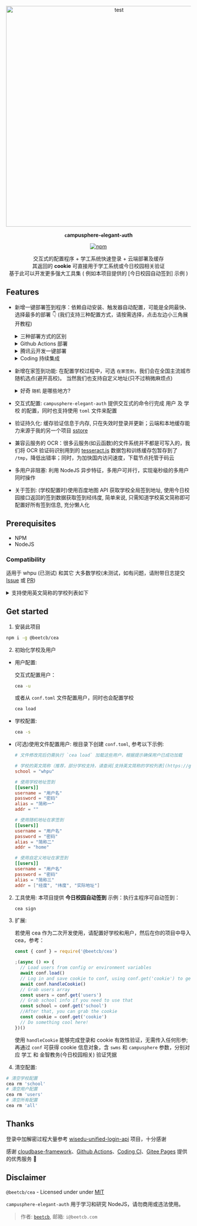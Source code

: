 <p align="center">
  <a href="https://github.com/beetcb/campusphere-elegant-auth">
    <img src="https://sosf.beetcb.com/?path=/gitcdn/demo.gif" alt="test" width="600">
  </a>

<strong><p align="center"><code>c</code>ampusphere-<code>e</code>legant-<code>a</code>uth</p></strong>

<p align="center">
 <a align="center" href="https://www.npmjs.com/package/@beetcb/cea">
    <img alt="npm" src="https://img.shields.io/npm/v/@beetcb/cea">
  </a>
</p>

  <p align="center">
  交互式的配置程序 + 学工系统快速登录 + 云端部署及缓存
  <br>
  其返回的 <strong>cookie</strong> 可直接用于学工系统或今日校园相关验证
  <br>
  基于此可以开发更多强大工具集 ( 例如本项目提供的 [今日校园自动签到] 示例 )
  <p>
</p>

## Features

- 新增一键部署签到程序：依赖自动安装、触发器自动配置，可能是全网最快、选择最多的部署 👇 (我们支持三种配置方式，请按需选择，点击左边小三角展开教程)
    <details><summary>三种部署方式的区别</summary>

  1. GitHub Actions：部署过程最简单，但少部分学校域名禁止海外 IP 访问，会签到失败( WHPU 的同学们不用担心，我通过代理中转修复了这个问题)

  2. 云开发：签到最快，但需要实名认证

  3. Coding：部署和签到速度相对较快
  </details>
  <details><summary>Github Actions 部署</summary>

  部署教程如下：

  1. 右上角 Fork 本项目(可以顺手 Star ✨ 支持一下，谢谢)

  2. Fork 下来的项目默认是关闭 Actions 的，需要手动开启：单击 Actions，按下图开启 cea 这个 GitHub Action：
     ![enable workflows](https://i.imgur.com/1myiezK.png)
     ![enable cea action](https://i.imgur.com/RQ4gEJA.png)

  3. 配置签到信息：单击 Settings ，在左侧边栏中，单击 Secrets，单击 New repository secret 开始创建签到信息

     ![actions](https://i.imgur.com/Lx6319H.png)
     ![secret](https://i.imgur.com/aM4jUSW.png)

  **你需要添加 2 个 secrets，他们的示例如下：**

  > **users 的值默认都以一个空格分隔，多用户使用 显示换行(`\n`) 分割**

  - `users`: e.g. `123 321 beet`(请在以下三种配置方式中选择一种)
    - `用户名 密码 名称` 用学校地址签到
    - `用户名 密码 名称 home` 在家用随机地址签到
    - `用户名 密码 名称 home 经度 纬度 中文地址` 在家用自定义的经纬度和地址签到，请使用[此工具](https://api.map.baidu.com/lbsapi/getpoint/index.html)生成经纬度
  - `school`: e.g. `whpu` 学校的英文简称（推荐，部分学校支持，请查阅[支持英文简称的学校列表](https://github.com/beetcb/cea#abbrlist)自行判断）或中文全称（备用选项，所有学校都支持）

  3. 通过给自己仓库 Star 来测试 Actions 是否执行成功

     ![star](https://i.imgur.com/HHlLA4P.png)

  配置成功后，此操作会自动在每天 6:00 触发，尝试签到

  </details>

    <details><summary>腾讯云开发一键部署</summary>

  > 本说明帮助你**一键部署**自动签到程序到腾讯云开发
  >
  > **未开通云开发&新注册用户**需要先开通云开发，具体过程为：在 [此地址](https://console.cloud.tencent.com/tcb?from=12335) 注册登录，完成后再进入 [开通地址](https://console.cloud.tencent.com/tcb?from=12335) 开通 ⇢ <strong>不创建环境(请勾选)</strong>，其它默认 ⇢ 跳转到授权界面并授权，开通成功

  [![](https://main.qcloudimg.com/raw/67f5a389f1ac6f3b4d04c7256438e44f.svg)](https://console.cloud.tencent.com/tcb/env/index?action=CreateAndDeployCloudBaseProject&appUrl=https%3A%2F%2Fgithub.com%2Fbeetcb%2Fcea&branch=master)

  1. 点击 ☝ 部署按钮 ⇢ 登录腾讯云 ⇢ <strong>使用免费资源(记得勾选)</strong>
     ⇢ `环境名称` 填入 cea ⇢ 下一步 ⇢ 完成

  2. 等待几秒(部署完成后) ⇢ 左栏 `云函数` ⇢ 点击 `cea` 进入此函数配置界面 ⇢ `函数代码` 拦下在线编辑器里修改 `conf.toml` 文件 ⇢ 相应注释都已写好，请自行填入 ⇢ 先**保存**后测试，无报错则成功部署

     ![示例](https://i.imgur.com/co0zWxh.png)

  3. 教程结束 ⚡ (如有问题，请附带日志提交 issue)，此函数会自动在每天 6:00 触发，具体的配置文件示例如下：

     ```toml
     # 学校的英文简称（推荐，部分学校支持，请参阅[支持英文简称的学校列表](https://github.com/beetcb/cea#abbrlist)自行判断）或中文全称（备用选项，所有学校都支持）
     school = "whpu"

     # 使用学校地址签到，第一个用户
     [[users]]
     username = "11"
     password = "11"
     alias = "one"
     addr = ""

     # 使用随机地址在家签到，第二个用户
     [[users]]
     username = "22"
     password = "22"
     alias = "two"
     addr = "home"

     # 使用自定义地址在家签到，第三个用户
     # 推荐使用 https://api.map.baidu.com/lbsapi/getpoint/index.html 查询地址
     [[users]]
     username = "33"
     password = "33"
     alias = "three"
     addr = ["116.622631", "40.204822", "北京市顺义区X012"]
     ```

        </details>

     <details><summary>Coding 持续集成</summary>

     通过 Coding 的持续集成来部署签到程序，教程如下：

     1. [注册 Coding](https://e.coding.net/register)
     2. 单击创建项目按钮 ⇢ 选择代码托管项目 ⇢ 直接单击完成创建(取消邀请成员加入项目) ⇢ 右上角单击新建代码仓库

     ![new repo](https://imgur.com/30kP4ri.png)

     只需填入仓库 URL：`https://github.com/beetcb/cea.git`，完成创建

     ![repo url](https://imgur.com/UFGbT7w.png)

     3. 左栏持续集成下单击构建计划 ⇢ 右上角单击创建构建计划，页面下滑到底选择`自定义构建过程`

     ![do not use template](https://i.imgur.com/WpcxrKv.png)

     ⇢ 直接下滑到底勾选`使用代码库中的 Jenkinsfile`并单击确定按钮 ⇢ 变量与缓存 ⇢ 批量添加字符串类型环境变量

     ![add mutli envs](https://i.imgur.com/XONsxye.png)

     4. 在弹出的输入框内配置签到信息：

     ```text
     users: 123 321 beet home\n456 654 someone
     school: whpu
     ```

     ![env config](https://i.imgur.com/dr6CAPl.jpg)

     这会配置两个签到用户(同一个学校)，对这两项参数的详细描述为：

     > **users 的值默认都以一个空格分隔，多用户使用 显示换行(`\n`) 分割**

     - `users`: e.g. `123 321 beet`(请在以下三种配置方式中选择一种)
       - `用户名 密码 名称` 用学校地址签到
       - `用户名 密码 名称 home` 在家用随机地址签到
       - `用户名 密码 名称 home 经度 纬度 中文地址` 在家用自定义的经纬度和地址签到，请使用[此工具](https://api.map.baidu.com/lbsapi/getpoint/index.html)生成经纬度
     - `school`: e.g. `whpu` 学校的英文简称（推荐，部分学校支持，请查阅[支持英文简称的学校列表](https://github.com/beetcb/cea#abbrlist)自行判断）或中文全称（备用选项，所有学校都支持）

     5. ~~此操作会自动在每天 6:00 触发~~ Coding 目前不支持自动配置触发，你需要手动设置触发机制：单击触发机制，下滑添加定时触发，按照 Coding 的逻辑，你需要设置三次触发，分别是 6:00 ，当然你也可以自定义，图例如下

     ![tigger](https://i.imgur.com/xYHsISg.png)

     6. 配置成功后，请手动触发一次来测试配置的正确性

  </details>

- 新增在家签到功能: 在配置学校过程中，可选 `在家签到`，我们会在全国主流城市随机选点(避开高校)。 当然我们也支持自定义地址(只不过稍微麻烦点)<details><summary>好奇 `随机` 是哪些地方?</summary>

  ```js
  // Hard coded position info
  // Randomly generated from http://api.map.baidu.com/lbsapi
  const posGenFromCitys = [
    ['116.622631', '40.204822', '北京市顺义区X012'],
    ['115.825701', '32.914915', '安徽省阜阳市颍泉区胜利北路79'],
    ['119.292590', '26.164789', '福建省福州市晋安区'],
    ['103.836093', '36.068012', '甘肃省兰州市城关区南滨河东路709'],
    ['108.360128', '22.883516', '广西壮族自治区南宁市兴宁区'],
    ['113.391549', '22.590350', '广东省中山市兴港中路172号'],
    ['111.292396', '30.718343', '湖北省宜昌市西陵区珍珠路32号'],
    ['118.793117', '32.074771', '江苏省南京市玄武区昆仑路8号'],
  ]
  ```

  </details>

- 交互式配置: `campusphere-elegant-auth` 提供交互式的命令行完成 用户 及 学校 的配置，同时也支持使用 `toml` 文件来配置

- 验证持久化: 缓存验证信息于内存, 只在失效时登录并更新；云端和本地缓存能力来源于我的另一个项目 [sstore](https://github.com/beetcb/sstore)

- 兼容云服务的 OCR：很多云服务(如云函数)的文件系统并不都是可写入的，我们将 OCR 验证码识别用到的 [tesseract.js](https://github.com/naptha/tesseract.js) 数据包和训练缓存包暂存到了 `/tmp`，降低出错率；同时，为加快国内访问速度，下载节点托管于码云

- 多用户非阻塞: 利用 NodeJS 异步特征，多用户可并行，实现毫秒级的多用户同时操作

- 关于签到: (学校配置时)使用百度地图 API 获取学校全局签到地址, 使用今日校园接口返回的签到数据获取签到经纬度, 简单来说, 只需知道学校英文简称即可配置好所有签到信息, 充分懒人化

## Prerequisites

- NPM
- NodeJS

### Compatibility

适用于 whpu (已测试) 和其它 大多数学校(未测试，如有问题，请附带日志提交 [Issue](https://github.com/beetcb/cea/issues/new/choose) 或 [PR](https://github.com/beetcb/cea/pulls))

<details id="abbrlist"><summary>支持使用英文简称的学校列表如下</summary>
  <pre>
  空军工程大学 afeu
  安徽国际商务职业学院 ahiib
  安徽建筑大学 ahjzu
  安徽粮食工程职业学院 ahlsxy
  安徽师范大学 ahnu
  安徽邮电职业技术学院 ahptc
  安徽工程大学 ahpu
  安徽水利水电职业技术学院 ahsdxy
  安徽审计职业学院 ahsjxy
  安徽体育运动职业学院 ahty
  安徽工业大学 ahut
  安庆师范大学 aqnu
  鞍山师范学院 asnc
  安顺学院 asu
  安阳工学院 ayit
  北京农学院 bac
  北京社会管理职业学院 bcsa
  北京舞蹈学院 bda
  北华大学 beihua
  北京工业职业技术学院 bgy
  北京服装学院 bift
  北京信息科技大学 bistu
  北京理工大学 bit
  北京市商业学校 bjsx
  北京工业大学 bjut
  宝鸡文理学院 bjwlxy
  北京语言大学 blcu
  北京师范大学·珠海 bnuz
  北京体育大学 bsu
  保山中医药高等专科学校 bszyz
  包头轻工职业技术学院 btqy
  包头师范学院 bttc
  泊头职业学院 btzyxy
  北京航空航天大学 buaa
  北京建筑大学 bucea
  北京邮电大学 bupt
  北京物资学院 bwu
  滨州医学院 bzmc
  滨州职业学院 bzpt
  中央美术学院 cafa
  长春汽车工业高等专科学校 caii
  北京工商大学嘉华学院 canvard
  成都航空职业技术学院 cap
  中国民航大学 cauc
  山东工商学院 ccec
  长春工程学院 ccit
  常州信息职业技术学院 ccit.js
  重庆建筑工程职业学院 cctc
  长春大学 ccu
  长春财经学院 ccufe
  长春工业大学 ccut
  湖南幼儿师范高等专科学校 cdgdsf
  四川师范大学 cdnu
  电子科技大学成都学院 cduestc
  成都理工大学 cdut
  成都中医药大学 cdutcm
  成都工业学院 cec
  赤峰学院 cfxy
  长安大学 chd
  巢湖学院 chu
  滁州学院 chzu
  中国劳动关系学院 ciir
  山西农业大学信息学院 cisau
  长江工程职业技术学院 cj-edu
  中国计量大学 cjlu
  长江职业学院 cjxy
  长春师范大学 cncnc
  四川护理职业学院 cnsnvc
  首都师范大学 cnu
  中国人民公安大学 cppsu
  重庆电子工程职业学院 cqcet
  重庆广播电视大学 cqdd
  重庆交通大学 cqjtu
  重庆医科大学 cqmu
  重庆师范大学 cqnu
  重庆工商职业学院 cqtbi
  重庆大学 cqu
  重庆第二师范学院 cque
  重庆邮电大学 cqupt
  重庆科技学院 cqust
  重庆理工大学 cqut
  重庆文理学院 cqwu
  陕西国际商贸学院 csiic
  长沙师范学院 cssf
  中南大学 csu
  三峡大学 ctgu
  南广学院 cucn
  中央财经大学 cufe
  中国地质大学 cug
  成都信息工程大学 cuit
  中国矿业大学 cumt
  长春职业技术学院 cvit
  西华师范大学 cwnu
  中华女子学院 cwu
  中国青年政治学院 cyu
  滁州城市职业学院 czcvc
  池州职业技术学院 czgz
  常州工业职业技术学院 czili
  长治医学院 czmc
  大理大学 dali
  东华大学 dhu
  北京电子科技职业学院 dky
  大连医科大学 dlmedu
  大连海事大学 dlmu
  大连外国语大学 dlufl
  昆山登云科技职业学院 dyc
  德州职业技术学院 dzvtc
  江苏省电化教育馆 ecjs
  华东交通大学 ecjtu
  华东师范大学 ecnu
  华东政法大学 ecupl
  火箭军工程大学 epgc
  上海东海职业技术学院 esu
  福建农林大学 fafu
  南方医科大学 fimmu
  福建江夏学院 fjjxu
  福建医科大学 fjmu
  福建广播电视大学 fjrtvu
  福建中医药大学 fjtcm
  福建生物工程职业技术学院 fjvcb
  第四军医大学 fmmu
  佛山科学技术学院 fosu
  阜阳师范学院信息工程学院 fync
  福州外语外贸学院 fzfu
  闽江师范高等专科学校 fzjyxy
  福州大学 fzu
  防灾科技学院 fzxy
  甘肃建筑职业技术学院 gcvtc
  广东交通职业技术学院 gdcp
  广东工贸职业技术学院 gdgm
  广东文艺职业学院 gdla
  广东医科大学 gdmu
  广东轻工职业技术学院 gdqy
  广东理工职业学院 gdrtvu
  广东财经大学 gdufe
  广东工业大学 gdut
  上海建桥学院 gench
  贵州理工学院 git
  桂林医学院 glmc
  桂林师范高等专科学校 glnc
  桂林旅游学院 gltu
  扬州大学广陵学院 glxy
  贵州医科大学 gmc
  甘肃农业大学 gsau
  甘肃省委党校 gsdx
  甘肃中医学院 gszy
  广西电力职业技术学院 gxdlxy
  广西建设职业技术学院 gxjsxy
  广西科技师范学院 gxlztc
  广西农业职业技术学院 gxnyxy
  广西体育高等专科学校 gxtznn
  广西民族大学 gxun
  柳州工学院 gxut
  广西卫生职业技术学院 gxwzy
  贵州商学院 gzcc
  广州城建职业学院 gzccc
  贵州电子信息职业技术学院 gzeic
  贵州师范大学 gznu
  番禺职业技术学院 gzpyp
  贵州轻工职业技术学院 gzqy
  贵州大学 gzu
  广州中医药大学 gzucm
  河南中医药大学 hactcm
  河南财政金融学院 hacz
  河南工业大学 haut
  河北美术学院 hbafa
  湖北工程职业学院 hbei
  河北建材职业技术学院 hbjcxy
  河北机电职业技术学院 hbjd
  湖北师范大学 hbnu
  湖北理工学院 hbpu
  河北软件职业技术学院 hbsi
  湖北水利水电职业技术学院 hbsy
  河北大学 hbu
  湖北经济学院 hbue
  湖北科技学院 hbust
  湖北工业大学 hbut
  鹤壁职业技术学院 hbzy
  江苏电子信息职业学院 hcit
  杭州电子科技大学 hdu
  河北化工医药职业技术学院 hebcpc
  河北北方学院 hebeinu
  河北师范大学汇华学院 hebtu
  河南师范大学 henannu
  河南大学 henu
  河北经贸大学 heuet
  合肥师范学院 hfnu
  黄冈师范学院 hgnc
  内蒙古化工职业学院 hgzyxy
  淮海工学院 hhit
  黄河科技学院 hhstu
  河海大学 hhu
  怀化职业技术学院 hhvtc
  河北大学工商学院 hicc
  河南科技学院 hist
  哈尔滨工业大学 hit
  哈尔滨工业大学（威海） hitwh
  黑龙江工程学院 hljit
  黑龙江大学 hlju
  长沙商贸旅游职业技术学院 hncpu
  河南工学院 hneeu
  湖南第一师范学院 hnfnu
  河南省外贸学校 hnfts
  湖南工程职业技术学院 hngcjx
  湖南化工职业技术学院 hnhgzy
  湖南工程学院 hnie
  湖南信息职业技术学院 hniu
  河南机电职业学院 hnjd
  湖南机电职业技术学院 hnjdzy
  河南经贸职业学院 hnjmxy
  湖南交通职业技术学院 hnjtzy
  湖南科技职业技术学院 hnkjxy
  湖南女子学院 hnnd
  淮南师范学院 hnnu
  河南警察学院 hnp
  河南司法警官职业学院 hnsfjy
  海南省卫生学校 hnswsxx
  湖南铁路科技职业技术学院 hntky
  河南牧业经济学院 hnuahe
  湖南商学院 hnuc
  河南职业技术学院 hnzj
  河南理工大学 hpu
  华侨大学 hqdx
  哈尔滨商业大学 hrbcu
  哈尔滨金融学院 hrbfu
  哈尔滨体育学院 hrbipe
  哈尔滨师范大学 hrbnu
  哈尔滨理工大学 hrbust
  韩山师范学院 hstc
  合肥职业技术学院 htc
  湖南高速铁路职业技术学院 htcce
  湖北汽车工业学院 huat
  湖北科技职业学院 hubstc
  湖北大学 hubu
  河南财经政法大学 huel
  湖南工业职业技术学院 hunangy
  湖南农业大学 hunau
  湖南师范大学 hunnu
  华中科技大学 hust
  河西学院 hxu
  淮阴工学院 hyit
  淮阴师范学院 hytc
  浙江工商大学 hzic
  杭州科技职业技术学院 hzpt
  贺州学院 hzu
  内蒙古农业大学 imau
  内蒙古电子信息职业技术学院 imeic
  内蒙古警察职业学院 imppc
  内蒙古财经大学 imufe
  内蒙古科技大学 imust
  内蒙古工业大学 imut
  内蒙古商贸职业学院 imvcc
  苏州工业园区职业技术学院 ivt
  吉林省经济管理干部学院 jemcc
  解放军理工大学 jfjlg
  金华职业技术学院 jhc
  江海职业技术学院 jhu
  江汉大学 jhun
  金陵科技学院 jit
  九江职大 jjvu
  吉林省艺术学院 jlart
  吉林工商学院 jlbtc
  吉林医药学院 jlmu
  吉林师范大学 jlnu
  吉林司法警官职业学院 jlsfjy
  吉林工程技术师范学院 jltiet
  吉林大学 jlu
  江苏海事职业技术学院 jmi
  济南工程职业技术学院 jngcxy
  济宁医学院 jnmc
  暨南大学 jnu
  济宁学院 jnxy
  常州大学 jpu
  今日大学 jrdx
  江苏城乡建设职业学院 js-cj
  江苏农林职业技术学院 jsafc
  江苏财会职业学院 jscfa
  江苏财经职业技术学院 jscjxy
  无锡科技职业学院 jseea
  江苏食品药品职业技术学院 jsfsc
  江苏第二师范学院 jsie
  江苏信息职业技术学院 jsit
  江苏建筑职业技术学院 jsjzi
  江苏建康职业学院 jssmu
  江苏省宿迁卫生中等专业学校 jssqwx
  苏州市职业大学 jssvc
  江苏省委党校 jsswdx
  江苏安全技术职业学院 jsvist
  北京交通职业技术学院 jtxy
  江苏科技大学 just
  江苏开放大学 jx.jsou
  江西农业大学 jxau
  江西信息应用职业技术学院 jxcia
  江西警察学院 jxga
  江西省高校师资培训中心 jxgspx
  南昌师范学院 jxie
  江西建设职业技术学院 jxjsxy
  江西交通职业技术学院 jxjtxy
  江西旅游商贸职业学院 jxlsxy
  江西师范大学 jxnu
  江西省轻工业高级技工学校 jxqgjx
  江西师范高等专科学校 jxsfgz
  江西财经大学 jxufe
  江西理工大学 jxust
  江西科技学院 jxut
  江西中医药大学 jxutcm
  江西现代职业技术学院 jxxdxy
  江西应用技术职业学院 jxyyxy
  江阴职业技术学院 jypc
  冀中职业学院 jzhxy
  荆州理工职业学院 jzlg
  金智学习云 jzxxy
  空军空降兵学院 kjkjbxy
  昆明学院 kmu
  聊城大学 lcu
  聊城大学东昌学院 lcudc
  鲁东大学 ldu
  廊坊职业技术学院 lfzhjxy
  洛阳理工学院 lit
  辽宁林业职业技术学院 lnlzy
  辽宁农业职业技术学院 lnnzy
  辽宁轻工职业学院 lnqg
  辽宁商贸职业学院 lnsmzy
  辽宁生态工程职业学院 lnstzy
  辽宁工程技术大学 lntu
  乐清职业中等专科学校 lqzz
  乐山师范学院 lstc
  丽水职业技术学院 lszjy
  连云港职业技术学院 lygtc
  洛阳师范学院 lynu
  临沂大学 lyu
  龙岩学院 lyun
  洛阳职业技术学院 lyvtc
  兰州财经大学 lzufe
  牡丹江技师学院 mdjjsxy
  牡丹江医学院 mdjmu
  福建信息职业技术学院 mitu
  闽江学院 mju
  南京审计大学 nau
  宁波职业技术学院 nbtp
  宁波广播电视大学 nbtvu
  宁波大学 nbu
  南京城市职业学院 ncc
  华北电力大学(北京) ncepu
  南昌航空大学 nchu
  华北科技学院 ncist
  南昌师范高等专科学校 nctc
  南昌大学 ncu
  北方工业大学 ncut
  华北水利水电大学 ncwu
  宁德职业技术学院 ndgzy
  宁德师范学院 ndsy
  东北林业大学 nefu
  东北师范大学 nenu
  东北大学 neu
  大连东软信息学院 neusoft
  广东南华工商职业学院 nhic
  南京工业职业技术学院 niit
  南京机电职业技术学院 nimt
  南昌工程学院 nit
  浙江大学宁波理工学院 nit.net
  南京旅游职业学院 nith
  南京艺术学院 njarti
  南京农业大学 njau
  南京信息职业技术学院 njcit
  南京林业大学 njfu
  南京高等职业技术学校 njgzx
  南京工程学院 njit
  南京交通职业技术学院 njitt
  南京医科大学 njmu
  南京师范大学 njnu
  南京工业大学浦江学院 njpji
  南京铁道职业技术学院 njrts
  南京工业大学 njtech
  南京特殊教育师范学院 njts
  南京广播电视大学 njtvu
  南京大学 nju
  南京财经大学 njue
  南京邮电大学 njupt
  南京晓庄学院 njxz
  南京理工大学紫金学院 njyjdz
  黑龙江农垦职业学院 nkzy
  内蒙古交通职业技术学院 nmjtzy
  成都东软学院 nsu
  南通科技职业学院 ntac
  江苏商贸职业学院 ntgx
  南通师范高等专科学校 ntnc
  南通航运职业技术学院 ntsc
  南通职业大学 ntvu
  国防科技大学 nudt
  南京信息工程大学 nuist
  广东东软学院 nuit
  西北师范大学 nwnu
  西北工业大学 nwpu
  北方民族大学 nwsni
  西北农林科技大学 nwsuaf
  西北大学 nwu
  宁夏工商职业技术学院 nxgs
  宁夏医科大学 nxmu
  宁夏职业技术学院 nxtc
  宁夏大学 nxu
  南阳理工学院 nyist
  南阳师范学院 nytc
  鄂尔多斯职业学院 ordosvc
  中国海洋大学 ouc
  平顶山学院 pdsnc
  盘锦职业技术学院 pjzy
  北京大学深圳研究生院 pkusz
  甘肃医学院 plmc
  莆田学院 ptu
  濮阳医学高等专科学校 pyyzh
  青岛农业大学 qau
  青岛大学 qdu
  曲阜师范大学 qfnu
  青海大学 qhu
  青海卫生职业技术学院 qhwszy
  齐鲁医药学院 qlmu
  齐齐哈尔医学院 qmu
  齐齐哈尔高等师范专科学校 qqhrtc
  青岛职业技术学院 qtc
  青岛理工大学 qtech
  青岛科技大学 qust
  上海工艺美术职业学院 sada.sh
  上海杉达学院 sandau
  四川文理学院 sasu
  上海商学院 sbs
  四川建筑职业技术学院 scatc
  华南农业大学 scau
  四川汽车职业技术学院 scavtc
  四川工程职业技术学院 scetc
  四川美术学院 scfai
  华南师范大学 scnu
  上海科学技术职业学院 scst
  四川旅游学院 sctu
  四川民族学院 scun
  华南理工大学 scut
  四川职业技术学院 sczyxy
  山东工艺美术学院 sdada
  山东行政学院 sdai
  山东农业大学 sdau
  山东商务职业学院 sdbi
  山东省城市技师服务学校 sdcc
  山东电子职业技术学院 sdcet
  中共山东省委党校 sddx
  山东华宇工学院 sdhyxy
  齐鲁工业大学 sdili
  山东交通学院 sdjtu
  上海电机学院 sdju
  山东建筑大学 sdjzu
  山东医学高等专科学校 sdmc
  山东管理学院 sdmu
  山东体育学院 sdpei
  顺德职业技术学院 sdpt
  山东司法警官职业学院 sdsfjy
  山东大学 sdu
  山东理工大学 sdut
  山东外贸职业学院 sdwm
  山东协和学院 sdxiehe
  山东青年政治学院 sdyu
  东南大学 seu
  首钢工学院首钢技师学院 sgjx
  黔南民族师范学院 sgmtu
  上海民航职业技术学院 shcac
  复旦大学 shfd
  上海外国语大学 shisu
  上海市教育委员会信息中心 shmec
  上海海事大学 shmtu
  上海师范大学 shnu
  上海海洋大学 shou
  上海交通大学医学院 shsmu
  上海开放大学 shtvu
  上海财经大学 shufe
  上海政法学院 shupl
  上海中医药大学 shutcm
  上海行健职业学院 shxj
  绥化学院 shxy
  上海市行政管理学校 shxzgl
  郑州大学西亚斯国际学院 sias
  四川农业大学 sicaup
  山东商业职业技术学院 sict
  沈阳工程学院 sie
  苏州工业职业技术学院 siit
  苏州工业园区服务外包职业学院 siso
  四川外国语大学 sisu
  四川化工职业技术学院 sjhgjs
  上海交通大学 sjtu
  三江学院 sju
  石家庄理工职业学院 sjzlg
  沈阳建筑大学 sjzu
  商洛学院 slxy
  辽宁水利职业学院 sngzy
  陕西学前师范学院 snie
  陕西中医药大学 sntcm
  陕西理工大学 snut
  上海出版印刷高等专科学校 sppc
  宿迁学院 sqc
  新乡医学院三全学院 sqmc
  商丘师范学院 sqnc
  商丘医学高等专科学校 sqyx
  商丘职业技术学院 sqzy
  上海第二工业大学 sspu
  上海戏剧学院 sta
  上海师范大学天华学院 sthu
  上海电子信息职业技术学院 stiei
  苏州大学 suda
  上海工程技术大学 sues
  上海对外经贸大学 suibe
  上海健康医学院 sumhs
  上海体育学院 sus
  南方科技大学 sustc
  西南交通大学 swjtu
  西南交通大学希望学院 swjtuhc
  西南财经大学 swufe
  西南民族大学 swun
  西南科技大学 swust
  山西农业大学 sxau
  陕西艺术职业学院 sxavc
  山西工程职业技术学院 sxgy
  山西工程技术学院 sxit
  陕西警官职业学院 sxjgxy
  晋中师范高等专科学院 sxjzsf
  晋中学院 sxjztc
  山西医科大学 sxmu
  山西师范大学 sxnu
  陕西能源职业技术学院 sxny
  山西中医学院 sxtcm
  山西大学 sxu
  山西财经大学 sxufe
  山西轻工职业技术学院 sxzzy
  沈阳农业大学 syau
  沈阳医学院 symc
  沈阳大学 syu
  沈阳化工大学 syuct
  苏州农业职业技术学院 szai
  深圳信息职业技术学院 sziit
  苏州信息职业技术学院 szitu
  苏州经贸职业技术学院 szjm
  苏州建设交通高职校 szjsjt
  深圳职业技术学院 szpt
  沙洲职业工学院 szzyg
  天津商务职业学院 tcc1955
  苏州大学应用技术学院 tecsuda
  湖北三峡职业技术学院 tgc
  通化师范学院 thnu
  北京科技大学天津学院 tj.ustb
  天津商业大学 tjcu
  天津国土资源和房屋职业学院 tjgfxy.
  天津师范大学 tjnu
  天津石油职业技术学院 tjsyxy
  天津体育学院 tjus
  天津中医药大学 tjutcm
  天津医学高等专科学校 tjyzh
  铜陵职业技术学院 tlpt
  同济大学 tongji
  唐山学院 tsc
  泰山医学院 tsmc
  泰山学院 tsu
  太原师范学院 tynu
  太原理工大学 tyut
  泰州职业技术学院 tzpc
  台州科技职业学院 tzvcst
  台州职业技术学院 tzvtc
  电子科技大学 uestc
  国际关系学院 uir
  济南大学 ujn
  江苏大学 ujs
  南华大学 usc
  上海理工大学 usst
  北京科技大学 ustb
  苏州科技大学 usts
  武汉商学院 wbu
  潍坊学院 wfu
  武汉音乐学院 whcm
  芜湖职业技术学院 whit
  武汉交通职业学院 whjzy
  武汉轻工大学 whpu
  武汉大学 whu
  武汉理工大学 whut
  武汉软件工程职业学院 whvcse
  武汉体育学院 wipe
  温州医科大学 wmu
  渭南职业技术学院 wnzy
  武昌工学院 wpuic
  武汉船舶职业技术学院 wspc
  武汉职业技术学院 wtc
  武汉纺织大学 wtu
  武昌理工学院 wut
  无锡城市职业技术学院 wxcu
  无锡职业技术学院 wxit
  无锡机电高等职业技术学校 wxjd
  无锡开放大学 wxtvu
  温州技师学院 wzjsxy
  温州大学 wzu
  温州科技职业技术学院 wzvcst
  温州职业技术学院 wzvtc
  西安音乐学院 xacom
  西安美术学院 xafa
  西安翻译学院 xafy
  西安石油大学 xapi
  西安工业大学 xatu
  西安理工大学 xaut
  西昌学院 xcc
  许昌学院 xcu
  西安财经学院行知学院 xcxz
  西安技师学院 xdpxedu
  西安电子科技大学 xidian
  厦门工学院 xit
  西安邮电大学 xiyou
  新疆农业大学 xjau
  新疆师范大学 xjnu
  西交利物浦大学 xjtlu
  西安交通大学 xjtu
  厦门城市职业学院 xmcu
  厦门东海职业技术学院 xmdh
  厦门医学院 xmmc
  厦门大学 xmu
  厦门理工学院 xmut
  邢台职业技术学院 xpc
  西安工程大学 xpu
  西安科技大学 xust
  新乡医学院 xxmu
  新乡学院 xxu
  新乡职业技术学院 xxvtc
  咸阳师范学院 xysfxy
  徐州工业职业技术学院 xzcit
  徐州财经高等职业技术学校 xzcx
  徐州工程学院 xzit
  徐州医科大学 xzmc
  江苏师范大学 xznu
  忻州师范学院 xztc
  徐州幼儿师范高等专科学校 xzyz
  延安大学 yau
  延边大学 ybu
  盐城生物工程高等职业技术学校 ycswgc
  盐城师范学院 yctc
  南宁学院 yjdx
  营口职业技术学院 ykdx
  玉林师范学院 ylu
  云南国土资源职业学院 yngtxy
  云南大学 ynu
  云南财经大学 ynufe
  燕山大学 ysu
  烟台大学 ytu
  榆林学院 yulinu
  义乌工商职业技术学院 ywu
  扬州高等职业技术学校 yzgzx
  长江师范学院 yznu
  扬州市职业大学 yzpc
  淄博师范高等专科学校 zbnc
  重庆工程学院 zdsoft
  浙江金融职业学院 zfc
  中国农业大学 zgnd
  山东省城市服务技师学院 zgprxf
  北京理工大学珠海学院 zhbit
  郑州工程技术学院 zhzhu
  浙江农林大学 zifc
  浙江机电职业技术学院 zime
  郑州科技学院 zit
  浙江工商职业技术学院 zjbti
  浙江工业大学之江学院 zjc
  浙江工商大学杭州商学院 zjhzcc
  浙江工贸职业技术学院 zjitc
  浙江师范大学 zjnu
  浙江医药高等专科学校 zjpc
  浙江树人学院 zjsru
  浙江经济职业技术学院 zjtie
  浙江特殊教育学院 zjtjxy
  浙江大学 zju
  浙江工业大学 zjut
  浙江商业职业技术学院 zjvcc
  浙江水利水电学院 zjweu
  浙江育英职业技术学院 zjyyc
  南通理工学院 zlvc
  中南民族大学 znmd
  浙江理工大学 zstu
  山东英才学院 zsw
  浙江大学城市学院 zucc
  中南财经政法大学 zuel
  浙江财经学院 zufe
  浙江科技学院 zust
  浙江越秀外国语学院 zyufl
  郑州铁路职业技术学院 zzrvtc
  郑州师范学院 zztc
  中原工学院 zzti
  郑州旅游职业学院 zztrc
  郑州大学 zzu
  郑州轻工业学院 zzuli
  郑州职业技术学院 zzyedu
  </pre>

  </details>

## Get started

1. 安装此项目

```sh
npm i -g @beetcb/cea
```

2. 初始化学校及用户

- 用户配置:

  交互式配置用户：

  ```sh
  cea -u
  ```

  或者从 `conf.toml` 文件配置用户，同时也会配置学校

  ```sh
  cea load
  ```

- 学校配置:

  ```sh
  cea -s
  ```

- (可选)使用文件配置用户: 根目录下创建 `conf.toml`, 参考以下示例:

  ```toml
  # 文件修改完后仍需执行 `cea load` 加载这些用户，根据提示确保用户已成功加载

  # 学校的英文简称（推荐，部分学校支持，请查阅[支持英文简称的学校列表](https://github.com/beetcb/cea#abbrlist)自行判断）或中文全称（备用选项，所有学校都支持）
  school = "whpu"

  # 使用学校地址签到
  [[users]]
  username = "用户名"
  password = "密码"
  alias = "简称一"
  addr = ""

  # 使用随机地址在家签到
  [[users]]
  username = "用户名"
  password = "密码"
  alias = "简称二"
  addr = "home"

  # 使用自定义地址在家签到
  [[users]]
  username = "用户名"
  password = "密码"
  alias = "简称三"
  addr = ["经度", "纬度", "实际地址"]
  ```

2. 工具使用:
   本项目提供 **今日校园自动签到** 示例：执行主程序可自动签到：

   ```bash
   cea sign
   ```

3. 扩展:

   若使用 cea 作为二次开发使用，请配置好学校和用户，然后在你的项目中导入 cea，参考：

   ```js
   const { conf } = require('@beetcb/cea')

   ;(async () => {
     // Load users from config or environment variables
     await conf.load()
     // Log in and save cookie to conf, using conf.get('cookie') to get them
     await conf.handleCookie()
     // Grab users array
     const users = conf.get('users')
     // Grab school info if you need to use that
     const school = conf.get('school')
     //After that, you can grab the cookie
     const cookie = conf.get('cookie')
     // Do something cool here!
   })()
   ```

   使用 `handleCookie` 能够完成登录和 cookie 有效性验证，无需传入任何形参; 再通过 `conf` 可获得 cookie 信息对象，含 `swms` 和 `campusphere` 参数，分别对应 学工 和 金智教务(今日校园相关) 验证凭据

4. 清空配置:

```sh
# 清空学校配置
cea rm 'school'
# 清空用户配置
cea rm 'users'
# 清空所有配置
cea rm 'all'
```

## Thanks

登录中加解密过程大量参考 [wisedu-unified-login-api](https://github.com/ZimoLoveShuang/wisedu-unified-login-api) 项目，十分感谢

感谢 [cloudbase-framework](https://github.com/Tencent/cloudbase-framework)、[Github Actions](https://github.com/actions)、[Coding CI](https://help.coding.net/docs/ci/intro.html)、[Gitee Pages](https://gitee.com/help/articles/4136) 提供的优秀服务 🎉

## Disclaimer

`@beetcb/cea` - Licensed under under [MIT](https://github.com/beetcb/cea/blob/master/LICENSE)

`campusphere-elegant-auth` 用于学习和研究 NodeJS，请勿商用或违法使用。

> 作者: [`beetcb`](https://www.beetcb.com), 邮箱: `i@beetcb.com`
